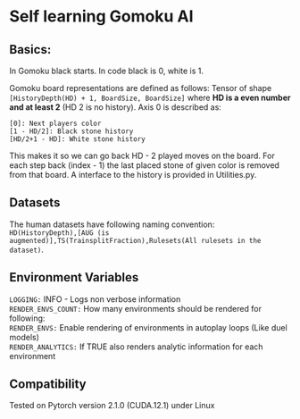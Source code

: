 # Self learning Gomoku AI

## Basics:
In Gomoku black starts.
In code black is 0, white is 1.

Gomoku board representations are defined as follows:
Tensor of shape `[HistoryDepth(HD) + 1, BoardSize, BoardSize]` where **HD is a even number and at least 2** (HD 2 is no history). Axis 0 is described as:

`[0]: Next players color`<br>
`[1 - HD/2]: Black stone history`<br>
`[HD/2+1 - HD]: White stone history`<br>

This makes it so we can go back HD - 2 played moves on the board.
For each step back (index - 1) the last placed stone of given color is removed from that board.
A interface to the history is provided in Utilities.py.

## Datasets
The human datasets have following naming convention:<br> `HD(HistoryDepth),[AUG (is augmented)],TS(TrainsplitFraction),Rulesets(All rulesets in the dataset)`.

## Environment Variables
`LOGGING:` INFO - Logs non verbose information<br>
`RENDER_ENVS_COUNT:` How many environments should be rendered for following:<br>
`RENDER_ENVS:` Enable rendering of environments in autoplay loops (Like duel models)<br>
`RENDER_ANALYTICS:` If TRUE also renders analytic information for each environment<br>

## Compatibility
Tested on Pytorch version 2.1.0 (CUDA.12.1) under Linux